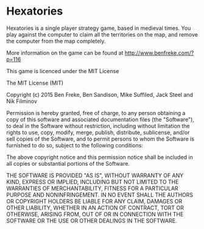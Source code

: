 # Hexatories
Hexatories is a single player strategy game, based in medieval times. You play against the computer to claim all the territories on the map, and remove the computer from the map completely.

More information on the game can be found at http://www.benfreke.com/?p=116

This game is licenced under the MIT License

The MIT License (MIT)

Copyright (c) 2015 Ben Freke, Ben Sandison, Mike Suffiled, Jack Steel and Nik Filminov

Permission is hereby granted, free of charge, to any person obtaining a copy
of this software and associated documentation files (the "Software"), to deal
in the Software without restriction, including without limitation the rights
to use, copy, modify, merge, publish, distribute, sublicense, and/or sell
copies of the Software, and to permit persons to whom the Software is
furnished to do so, subject to the following conditions:

The above copyright notice and this permission notice shall be included in all
copies or substantial portions of the Software.

THE SOFTWARE IS PROVIDED "AS IS", WITHOUT WARRANTY OF ANY KIND, EXPRESS OR
IMPLIED, INCLUDING BUT NOT LIMITED TO THE WARRANTIES OF MERCHANTABILITY,
FITNESS FOR A PARTICULAR PURPOSE AND NONINFRINGEMENT. IN NO EVENT SHALL THE
AUTHORS OR COPYRIGHT HOLDERS BE LIABLE FOR ANY CLAIM, DAMAGES OR OTHER
LIABILITY, WHETHER IN AN ACTION OF CONTRACT, TORT OR OTHERWISE, ARISING FROM,
OUT OF OR IN CONNECTION WITH THE SOFTWARE OR THE USE OR OTHER DEALINGS IN THE
SOFTWARE.
